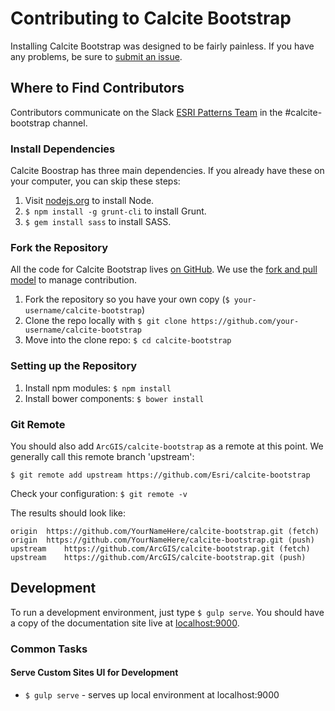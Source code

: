 # Contributing to Calcite Bootstrap

Installing Calcite Bootstrap was designed to be fairly painless. If you have any problems, be sure to [submit an issue](https://github.com/Esri/calcite-bootstrap/issues/).

## Where to Find Contributors
Contributors communicate on the Slack [ESRI Patterns Team](https://esri-patterns.slack.com/) in the #calcite-bootstrap channel.

### Install Dependencies

Calcite Boostrap has three main dependencies. If you already have these on your computer, you can skip these steps:

1. Visit [nodejs.org](http://nodejs.org/) to install Node.
2. `$ npm install -g grunt-cli` to install Grunt.
3. `$ gem install sass` to install SASS.

### Fork the Repository

All the code for Calcite Bootstrap lives [on GitHub](https://github.com/esri/calcite-bootstrap). We use the [fork and pull model](https://help.github.com/articles/using-pull-requests/) to manage contribution.

1. Fork the repository so you have your own copy (`$ your-username/calcite-bootstrap`)
2. Clone the repo locally with `$ git clone https://github.com/your-username/calcite-bootstrap`
3. Move into the clone repo:  `$ cd calcite-bootstrap`

### Setting up the Repository
1. Install npm modules: `$ npm install`
2. Install bower components: `$ bower install`

### Git Remote
You should also add `ArcGIS/calcite-bootstrap` as a remote at this point. We generally call this remote branch 'upstream':

```
$ git remote add upstream https://github.com/Esri/calcite-bootstrap
```

Check your configuration: `$ git remote -v`

The results should look like:
```
origin	https://github.com/YourNameHere/calcite-bootstrap.git (fetch)
origin	https://github.com/YourNameHere/calcite-bootstrap.git (push)
upstream	https://github.com/ArcGIS/calcite-bootstrap.git (fetch)
upstream	https://github.com/ArcGIS/calcite-bootstrap.git (push)
```

## Development

To run a development environment, just type `$ gulp serve`. You should have a copy of the documentation site live at [localhost:9000](http://localhost:9000).

### Common Tasks

#### Serve Custom Sites UI for Development

- `$ gulp serve` - serves up local environment at localhost:9000
